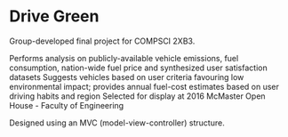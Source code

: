 # Drive Green

Group-developed final project for COMPSCI 2XB3. 

Performs analysis on publicly-available vehicle emissions, fuel consumption, nation-wide fuel price and synthesized user satisfaction datasets
Suggests vehicles based on user criteria favouring low environmental impact; provides annual fuel-cost estimates based on user driving habits and region
Selected for display at 2016 McMaster Open House - Faculty of Engineering

Designed using an MVC (model-view-controller) structure.
